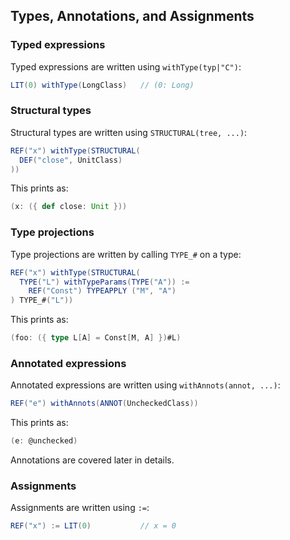 Types, Annotations, and Assignments
-----------------------------------

### Typed expressions

Typed expressions are written using `withType(typ|"C")`:

```scala
LIT(0) withType(LongClass)   // (0: Long)
```

### Structural types

Structural types are written using `STRUCTURAL(tree, ...)`:

```scala
REF("x") withType(STRUCTURAL(
  DEF("close", UnitClass)
))
```

This prints as:

```scala
(x: ({ def close: Unit }))
```

### Type projections

Type projections are written by calling `TYPE_#` on a type:

```scala
REF("x") withType(STRUCTURAL(
  TYPE("L") withTypeParams(TYPE("A")) :=
    REF("Const") TYPEAPPLY ("M", "A")
) TYPE_#("L"))
```

This prints as:

```scala
(foo: ({ type L[A] = Const[M, A] })#L)
```

### Annotated expressions

Annotated expressions are written using `withAnnots(annot, ...)`:

```scala
REF("e") withAnnots(ANNOT(UncheckedClass))
```

This prints as:

```scala
(e: @unchecked)
```

Annotations are covered later in details.

### Assignments

Assignments are written using `:=`:

```scala
REF("x") := LIT(0)           // x = 0 
```
